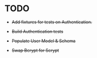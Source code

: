 TODO
========

+ ~~Add fixtures for tests on Authentication.~~

+ ~~Build Authentication tests~~

+ ~~Populate User Model & Schema~~

+ ~~Swap Bcrypt for Scrypt~~

